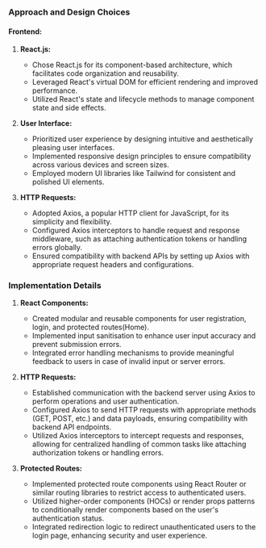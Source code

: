 ### Approach and Design Choices

#### Frontend:

1. **React.js:**
   - Chose React.js for its component-based architecture, which facilitates code organization and reusability.
   - Leveraged React's virtual DOM for efficient rendering and improved performance.
   - Utilized React's state and lifecycle methods to manage component state and side effects.

2. **User Interface:**
   - Prioritized user experience by designing intuitive and aesthetically pleasing user interfaces.
   - Implemented responsive design principles to ensure compatibility across various devices and screen sizes.
   - Employed modern UI libraries like Tailwind for consistent and polished UI elements.

3. **HTTP Requests:**
   - Adopted Axios, a popular HTTP client for JavaScript, for its simplicity and flexibility.
   - Configured Axios interceptors to handle request and response middleware, such as attaching authentication tokens or handling errors globally.
   - Ensured compatibility with backend APIs by setting up Axios with appropriate request headers and configurations.

### Implementation Details

1. **React Components:**
   - Created modular and reusable components for user registration, login, and protected routes(Home).
   - Implemented input sanitisation to enhance user input accuracy and prevent submission errors.
   - Integrated error handling mechanisms to provide meaningful feedback to users in case of invalid input or server errors.

2. **HTTP Requests:**
   - Established communication with the backend server using Axios to perform operations and user authentication.
   - Configured Axios to send HTTP requests with appropriate methods (GET, POST, etc.) and data payloads, ensuring compatibility with backend API endpoints.
   - Utilized Axios interceptors to intercept requests and responses, allowing for centralized handling of common tasks like attaching authorization tokens or handling errors.

3. **Protected Routes:**
   - Implemented protected route components using React Router or similar routing libraries to restrict access to authenticated users.
   - Utilized higher-order components (HOCs) or render props patterns to conditionally render components based on the user's authentication status.
   - Integrated redirection logic to redirect unauthenticated users to the login page, enhancing security and user experience.
